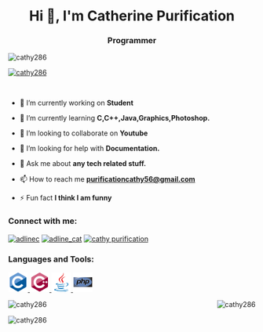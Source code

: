 <h1 align="center">Hi 👋, I'm Catherine Purification</h1>
<h3 align="center">Programmer</h3>

<p align="left"> <img src="https://komarev.com/ghpvc/?username=cathy286&label=Profile%20views&color=0e75b6&style=flat" alt="cathy286" /> </p>

<p align="left"> <a href="https://github.com/ryo-ma/github-profile-trophy"><img src="https://github-profile-trophy.vercel.app/?username=cathy286" alt="cathy286" /></a> </p>

<p align="left"> <a href="https://twitter.com/" target="blank"><img src="https://img.shields.io/twitter/follow/?logo=twitter&style=for-the-badge" alt="" /></a> </p>

- 🔭 I’m currently working on **Student**

- 🌱 I’m currently learning **C,C++,Java,Graphics,Photoshop.**

- 👯 I’m looking to collaborate on **Youtube**

- 🤝 I’m looking for help with **Documentation.**

- 💬 Ask me about **any tech related stuff.**

- 📫 How to reach me **purificationcathy56@gmail.com**

- ⚡ Fun fact **I think I am funny**

<h3 align="left">Connect with me:</h3>
<p align="left">
<a href="https://fb.com/adlinec" target="blank"><img align="center" src="https://raw.githubusercontent.com/rahuldkjain/github-profile-readme-generator/master/src/images/icons/Social/facebook.svg" alt="adlinec" height="30" width="40" /></a>
<a href="https://instagram.com/adline_cat" target="blank"><img align="center" src="https://raw.githubusercontent.com/rahuldkjain/github-profile-readme-generator/master/src/images/icons/Social/instagram.svg" alt="adline_cat" height="30" width="40" /></a>
<a href="https://www.youtube.com/c/cathy purification" target="blank"><img align="center" src="https://raw.githubusercontent.com/rahuldkjain/github-profile-readme-generator/master/src/images/icons/Social/youtube.svg" alt="cathy purification" height="30" width="40" /></a>
</p>

<h3 align="left">Languages and Tools:</h3>
<p align="left"> <a href="https://www.cprogramming.com/" target="_blank"> <img src="https://raw.githubusercontent.com/devicons/devicon/master/icons/c/c-original.svg" alt="c" width="40" height="40"/> </a> <a href="https://www.w3schools.com/cpp/" target="_blank"> <img src="https://raw.githubusercontent.com/devicons/devicon/master/icons/cplusplus/cplusplus-original.svg" alt="cplusplus" width="40" height="40"/> </a> <a href="https://www.java.com" target="_blank"> <img src="https://raw.githubusercontent.com/devicons/devicon/master/icons/java/java-original.svg" alt="java" width="40" height="40"/> </a> <a href="https://www.php.net" target="_blank"> <img src="https://raw.githubusercontent.com/devicons/devicon/master/icons/php/php-original.svg" alt="php" width="40" height="40"/> </a> </p>

<p><img align="left" src="https://github-readme-stats.vercel.app/api/top-langs?username=cathy286&show_icons=true&locale=en&layout=compact" alt="cathy286" /></p>

<p>&nbsp;<img align="right" src="https://github-readme-stats.vercel.app/api?username=cathy286&show_icons=true&locale=en" alt="cathy286" /></p>

<p><img align="center" src="https://github-readme-streak-stats.herokuapp.com/?user=cathy286&" alt="cathy286" /></p>
